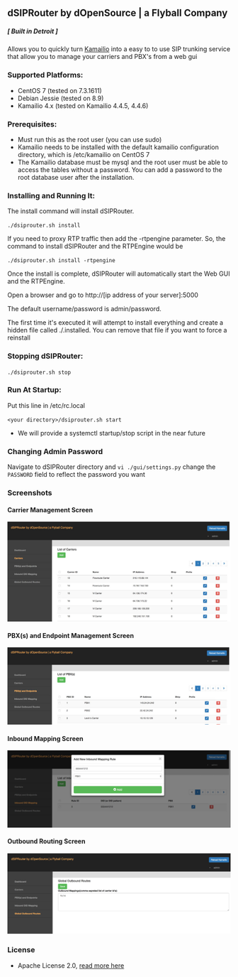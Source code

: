 ## dSIPRouter by dOpenSource | a Flyball Company
##### [ Built in Detroit ]


Allows you to quickly turn [Kamailio](https://www.kamailio.org/) into a easy to to use SIP trunking service that allow you to manage your carriers and PBX's from a web gui

### Supported Platforms:

- CentOS 7 (tested on 7.3.1611)
- Debian Jessie (tested on 8.9)
- Kamailio 4.x (tested on Kamailio 4.4.5, 4.4.6)

### Prerequisites:

- Must run this as the root user (you can use sudo)
- Kamailio needs to be installed with the default kamailio configuration directory, which is /etc/kamailio on CentOS 7
- The Kamailio database must be mysql and the root user must be able to access the tables without a password.  You can add a password to the root database user after the installation.   

### Installing and Running It:

The install command will install dSIPRouter. 

`./dsiprouter.sh install`


If you need to proxy RTP traffic then add the -rtpengine parameter.  So, the command to install dSIPRouter and the RTPEngine would be

`./dsiprouter.sh install -rtpengine`

Once the install is complete, dSIPRouter will automatically start the Web GUI and the RTPEngine.  

Open a browser and go to http://[ip address of your server]:5000

The default username/password is admin/password.  

The first time it's executed it will attempt to install everything and create a hidden file called ./.installed.  You can remove that file if you want to force a reinstall

### Stopping dSIPRouter:

`./dsiprouter.sh stop`

### Run At Startup:

Put this line in /etc/rc.local

`<your directory>/dsiprouter.sh start`

* We will provide a systemctl startup/stop script in the near future

### Changing Admin Password

Navigate to dSIPRouter directory and `vi ./gui/settings.py`
change the `PASSWORD` field to reflect the password you want

### Screenshots

#### Carrier Management Screen
![dSIPRouter Carrier Screen](/docs/images/dsiprouter-carriers.jpg)

#### PBX(s) and Endpoint Management Screen
![dSIPRouter PBX Screen](/docs/images/dsiprouter-pbxs.jpg)

#### Inbound Mapping Screen
![dSIPRouter Inbound Mapping Screen](/docs/images/dsiprouter-inboundmapping.jpg)

#### Outbound Routing Screen
![dSIPRouter Outbound Routing Screen](/docs/images/dsiprouter-outboundrouting.jpg)

### License

* Apache License 2.0, [read more here](./LICENSE)
